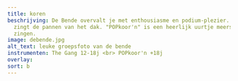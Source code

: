 ```yaml
---
title: koren
beschrijving: De Bende overvalt je met enthousiasme en podium-plezier. "The Gang"
  zingt de pannen van het dak. "POPkoor'n" is een heerlijk uurtje meerstemmige popnummers
  zingen.
image: debende.jpg
alt_text: leuke groepsfoto van de bende
instrumenten: The Gang 12-18j <br> POPkoor'n +18j
overlay:
sort: b
---
```

